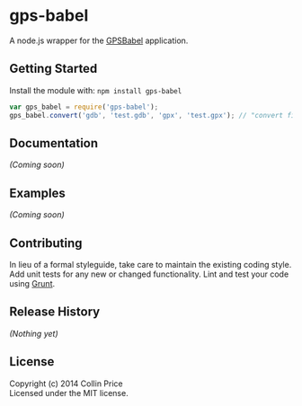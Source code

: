 # gps-babel

A node.js wrapper for the [GPSBabel](http://www.gpsbabel.org/) application.

## Getting Started
Install the module with: `npm install gps-babel`

```javascript
var gps_babel = require('gps-babel');
gps_babel.convert('gdb', 'test.gdb', 'gpx', 'test.gpx'); // "convert file"
```

## Documentation
_(Coming soon)_

## Examples
_(Coming soon)_

## Contributing
In lieu of a formal styleguide, take care to maintain the existing coding style. Add unit tests for any new or changed functionality. Lint and test your code using [Grunt](http://gruntjs.com/).

## Release History
_(Nothing yet)_

## License
Copyright (c) 2014 Collin Price  
Licensed under the MIT license.
